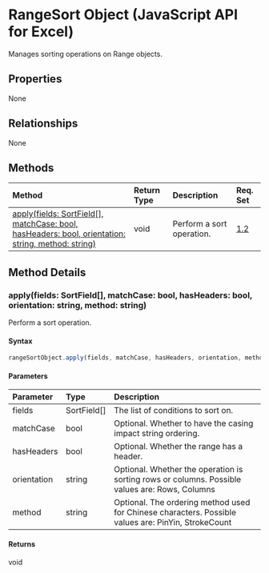 # RangeSort Object (JavaScript API for Excel)

Manages sorting operations on Range objects.

## Properties

None

## Relationships
None


## Methods

| Method		   | Return Type	|Description| Req. Set|
|:---------------|:--------|:----------|:----|
|[apply(fields: SortField[], matchCase: bool, hasHeaders: bool, orientation: string, method: string)](#applyfields-sortfield-matchcase-bool-hasheaders-bool-orientation-string-method-string)|void|Perform a sort operation.|[1.2](../requirement-sets/excel-api-requirement-sets.md)|

## Method Details


### apply(fields: SortField[], matchCase: bool, hasHeaders: bool, orientation: string, method: string)
Perform a sort operation.

#### Syntax
```js
rangeSortObject.apply(fields, matchCase, hasHeaders, orientation, method);
```

#### Parameters
| Parameter	   | Type	|Description|
|:---------------|:--------|:----------|
|fields|SortField[]|The list of conditions to sort on.|
|matchCase|bool|Optional. Whether to have the casing impact string ordering.|
|hasHeaders|bool|Optional. Whether the range has a header.|
|orientation|string|Optional. Whether the operation is sorting rows or columns.  Possible values are: Rows, Columns|
|method|string|Optional. The ordering method used for Chinese characters.  Possible values are: PinYin, StrokeCount|

#### Returns
void
